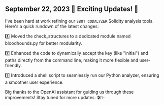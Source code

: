 ## September 22, 2023 📣 Exciting Updates! 🚀

I've been hard at work refining our `SBOT CODALYZER` Solidity analysis tools. Here's a quick rundown of the latest changes:

1️⃣ Moved the check_structures to a dedicated module named bloodhounds.py for better modularity.

2️⃣ Enhanced the code to dynamically accept the key (like "initial") and paths directly from the command line, making it more flexible and user-friendly.

3️⃣ Introduced a shell script to seamlessly run our Python analyzer, ensuring a smoother user experience.

Big thanks to the OpenAI assistant for guiding us through these improvements! Stay tuned for more updates. 🛠️✨

